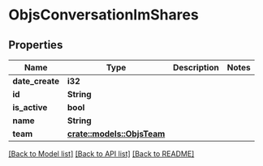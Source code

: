 # ObjsConversationImShares

## Properties

Name | Type | Description | Notes
------------ | ------------- | ------------- | -------------
**date_create** | **i32** |  | 
**id** | **String** |  | 
**is_active** | **bool** |  | 
**name** | **String** |  | 
**team** | [**crate::models::ObjsTeam**](objs_team.md) |  | 

[[Back to Model list]](../README.md#documentation-for-models) [[Back to API list]](../README.md#documentation-for-api-endpoints) [[Back to README]](../README.md)


